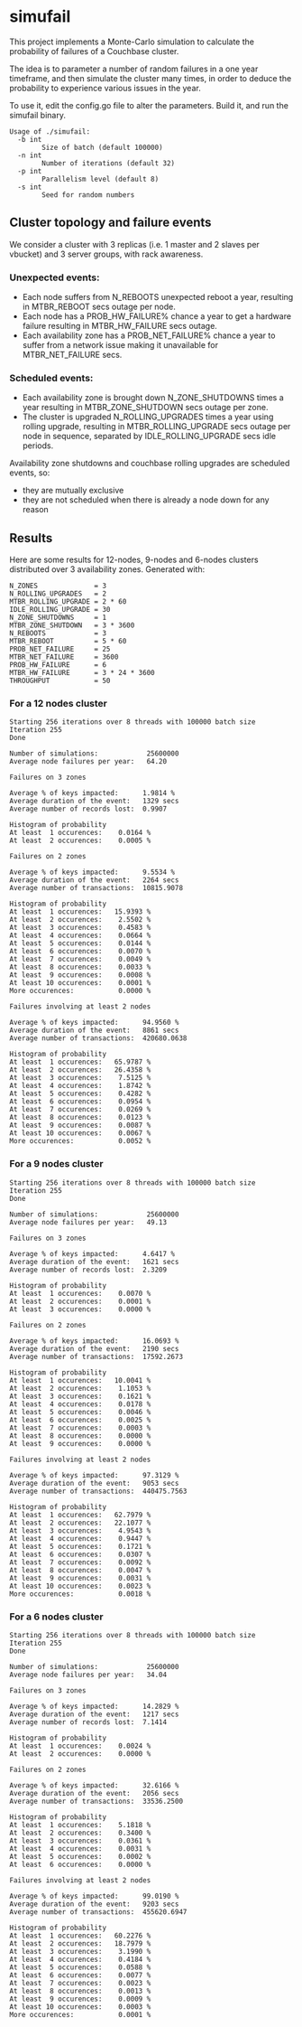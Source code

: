 # simufail

This project implements a Monte-Carlo simulation to calculate the probability of failures of a Couchbase cluster.

The idea is to parameter a number of random failures in a one year timeframe, and then simulate the cluster many times, in order to deduce the probability to experience various issues in the year.

To use it, edit the config.go file to alter the parameters.
Build it, and run the simufail binary.

    Usage of ./simufail:
      -b int
            Size of batch (default 100000)
      -n int
            Number of iterations (default 32)
      -p int
            Parallelism level (default 8)
      -s int
            Seed for random numbers

## Cluster topology and failure events

We consider a cluster with 3 replicas (i.e. 1 master and 2 slaves per vbucket) and 3 server groups, with rack awareness.

### Unexpected events:

- Each node suffers from N_REBOOTS unexpected reboot a year, resulting in MTBR_REBOOT secs outage per node.
- Each node has a PROB_HW_FAILURE% chance a year to get a hardware failure resulting in MTBR_HW_FAILURE secs outage.
- Each availability zone has a PROB_NET_FAILURE% chance a year to suffer from a network issue making it unavailable for MTBR_NET_FAILURE secs.

### Scheduled events:

- Each availability zone is brought down N_ZONE_SHUTDOWNS times a year resulting in MTBR_ZONE_SHUTDOWN secs outage per zone.
- The cluster is upgraded N_ROLLING_UPGRADES times a year using rolling upgrade, resulting in MTBR_ROLLING_UPGRADE secs outage per node in sequence, separated by IDLE_ROLLING_UPGRADE secs idle periods.

Availability zone shutdowns and couchbase rolling upgrades are scheduled events, so:
 - they are mutually exclusive
 - they are not scheduled when there is already a node down for any reason

## Results

Here are some results for 12-nodes, 9-nodes and 6-nodes clusters distributed over 3 availability zones.
Generated with:

    N_ZONES              = 3
    N_ROLLING_UPGRADES   = 2
    MTBR_ROLLING_UPGRADE = 2 * 60
    IDLE_ROLLING_UPGRADE = 30
    N_ZONE_SHUTDOWNS     = 1
    MTBR_ZONE_SHUTDOWN   = 3 * 3600
    N_REBOOTS            = 3
    MTBR_REBOOT          = 5 * 60
    PROB_NET_FAILURE     = 25
    MTBR_NET_FAILURE     = 3600
    PROB_HW_FAILURE      = 6
    MTBR_HW_FAILURE      = 3 * 24 * 3600
    THROUGHPUT           = 50

### For a 12 nodes cluster

    Starting 256 iterations over 8 threads with 100000 batch size
    Iteration 255
    Done

    Number of simulations:            25600000
    Average node failures per year:   64.20

    Failures on 3 zones

    Average % of keys impacted:      1.9814 %
    Average duration of the event:   1329 secs
    Average number of records lost:  0.9907

    Histogram of probability
    At least  1 occurences:    0.0164 %
    At least  2 occurences:    0.0005 %

    Failures on 2 zones

    Average % of keys impacted:      9.5534 %
    Average duration of the event:   2264 secs
    Average number of transactions:  10815.9078

    Histogram of probability
    At least  1 occurences:   15.9393 %
    At least  2 occurences:    2.5502 %
    At least  3 occurences:    0.4583 %
    At least  4 occurences:    0.0664 %
    At least  5 occurences:    0.0144 %
    At least  6 occurences:    0.0070 %
    At least  7 occurences:    0.0049 %
    At least  8 occurences:    0.0033 %
    At least  9 occurences:    0.0008 %
    At least 10 occurences:    0.0001 %
    More occurences:           0.0000 %

    Failures involving at least 2 nodes

    Average % of keys impacted:      94.9560 %
    Average duration of the event:   8861 secs
    Average number of transactions:  420680.0638

    Histogram of probability
    At least  1 occurences:   65.9787 %
    At least  2 occurences:   26.4358 %
    At least  3 occurences:    7.5125 %
    At least  4 occurences:    1.8742 %
    At least  5 occurences:    0.4282 %
    At least  6 occurences:    0.0954 %
    At least  7 occurences:    0.0269 %
    At least  8 occurences:    0.0123 %
    At least  9 occurences:    0.0087 %
    At least 10 occurences:    0.0067 %
    More occurences:           0.0052 %

### For a 9 nodes cluster

    Starting 256 iterations over 8 threads with 100000 batch size
    Iteration 255
    Done

    Number of simulations:            25600000
    Average node failures per year:   49.13

    Failures on 3 zones

    Average % of keys impacted:      4.6417 %
    Average duration of the event:   1621 secs
    Average number of records lost:  2.3209

    Histogram of probability
    At least  1 occurences:    0.0070 %
    At least  2 occurences:    0.0001 %
    At least  3 occurences:    0.0000 %

    Failures on 2 zones

    Average % of keys impacted:      16.0693 %
    Average duration of the event:   2190 secs
    Average number of transactions:  17592.2673

    Histogram of probability
    At least  1 occurences:   10.0041 %
    At least  2 occurences:    1.1053 %
    At least  3 occurences:    0.1621 %
    At least  4 occurences:    0.0178 %
    At least  5 occurences:    0.0046 %
    At least  6 occurences:    0.0025 %
    At least  7 occurences:    0.0003 %
    At least  8 occurences:    0.0000 %
    At least  9 occurences:    0.0000 %

    Failures involving at least 2 nodes

    Average % of keys impacted:      97.3129 %
    Average duration of the event:   9053 secs
    Average number of transactions:  440475.7563

    Histogram of probability
    At least  1 occurences:   62.7979 %
    At least  2 occurences:   22.1077 %
    At least  3 occurences:    4.9543 %
    At least  4 occurences:    0.9447 %
    At least  5 occurences:    0.1721 %
    At least  6 occurences:    0.0307 %
    At least  7 occurences:    0.0092 %
    At least  8 occurences:    0.0047 %
    At least  9 occurences:    0.0031 %
    At least 10 occurences:    0.0023 %
    More occurences:           0.0018 %

### For a 6 nodes cluster

    Starting 256 iterations over 8 threads with 100000 batch size
    Iteration 255
    Done

    Number of simulations:            25600000
    Average node failures per year:   34.04

    Failures on 3 zones

    Average % of keys impacted:      14.2829 %
    Average duration of the event:   1217 secs
    Average number of records lost:  7.1414

    Histogram of probability
    At least  1 occurences:    0.0024 %
    At least  2 occurences:    0.0000 %

    Failures on 2 zones

    Average % of keys impacted:      32.6166 %
    Average duration of the event:   2056 secs
    Average number of transactions:  33536.2500

    Histogram of probability
    At least  1 occurences:    5.1818 %
    At least  2 occurences:    0.3400 %
    At least  3 occurences:    0.0361 %
    At least  4 occurences:    0.0031 %
    At least  5 occurences:    0.0002 %
    At least  6 occurences:    0.0000 %

    Failures involving at least 2 nodes

    Average % of keys impacted:      99.0190 %
    Average duration of the event:   9203 secs
    Average number of transactions:  455620.6947

    Histogram of probability
    At least  1 occurences:   60.2276 %
    At least  2 occurences:   18.7979 %
    At least  3 occurences:    3.1990 %
    At least  4 occurences:    0.4184 %
    At least  5 occurences:    0.0588 %
    At least  6 occurences:    0.0077 %
    At least  7 occurences:    0.0023 %
    At least  8 occurences:    0.0013 %
    At least  9 occurences:    0.0009 %
    At least 10 occurences:    0.0003 %
    More occurences:           0.0001 %
